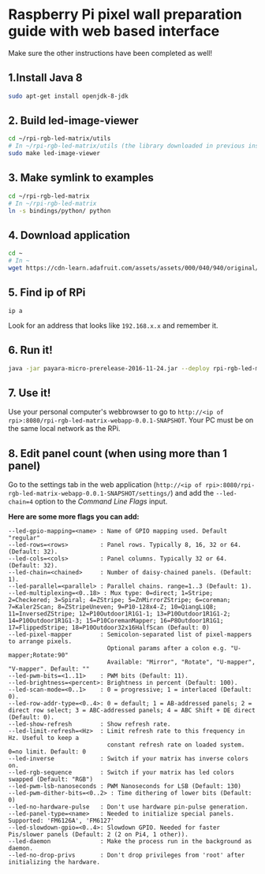 # Raspberry Pi pixel wall preparation guide with web based interface

Make sure the other instructions have been completed as well!

## 1.Install Java 8

```bash
sudo apt-get install openjdk-8-jdk
```

## 2. Build led-image-viewer

```bash
cd ~/rpi-rgb-led-matrix/utils
# In ~/rpi-rgb-led-matrix/utils (the library downloaded in previous instructions)
sudo make led-image-viewer
```

## 3. Make symlink to examples

```bash
cd ~/rpi-rgb-led-matrix
# In ~/rpi-rgb-led-matrix
ln -s bindings/python/ python
```

## 4. Download application

```bash
cd ~
# In ~
wget https://cdn-learn.adafruit.com/assets/assets/000/040/940/original/rpi-rgb-led-matrix-webapp-0.0.1-SNAPSHOT.war
```

## 5. Find ip of RPi

```
ip a
```

Look for an address that looks like `192.168.x.x` and remember it.

## 6. Run it!

```bash
java -jar payara-micro-prerelease-2016-11-24.jar --deploy rpi-rgb-led-matrix-webapp-0.0.1-SNAPSHOT.war
```

## 7. Use it!

Use your personal computer's webbrowser to go to `http://<ip of rpi>:8080/rpi-rgb-led-matrix-webapp-0.0.1-SNAPSHOT`. Your PC must be on the same local network as the RPi.

## 8. Edit panel count (when using more than 1 panel)

Go to the settings tab in the web application (`http://<ip of rpi>:8080/rpi-rgb-led-matrix-webapp-0.0.1-SNAPSHOT/settings/`) and add the `--led-chain=4` option to the *Command Line Flags* input.

**Here are some more flags you can add:**

```text
--led-gpio-mapping=<name> : Name of GPIO mapping used. Default "regular"
--led-rows=<rows>         : Panel rows. Typically 8, 16, 32 or 64. (Default: 32).
--led-cols=<cols>         : Panel columns. Typically 32 or 64. (Default: 32).
--led-chain=<chained>     : Number of daisy-chained panels. (Default: 1).
--led-parallel=<parallel> : Parallel chains. range=1..3 (Default: 1).
--led-multiplexing=<0..18> : Mux type: 0=direct; 1=Stripe; 2=Checkered; 3=Spiral; 4=ZStripe; 5=ZnMirrorZStripe; 6=coreman; 7=Kaler2Scan; 8=ZStripeUneven; 9=P10-128x4-Z; 10=QiangLiQ8; 11=InversedZStripe; 12=P10Outdoor1R1G1-1; 13=P10Outdoor1R1G1-2; 14=P10Outdoor1R1G1-3; 15=P10CoremanMapper; 16=P8Outdoor1R1G1; 17=FlippedStripe; 18=P10Outdoor32x16HalfScan (Default: 0)
--led-pixel-mapper        : Semicolon-separated list of pixel-mappers to arrange pixels.
                            Optional params after a colon e.g. "U-mapper;Rotate:90"
                            Available: "Mirror", "Rotate", "U-mapper", "V-mapper". Default: ""
--led-pwm-bits=<1..11>    : PWM bits (Default: 11).
--led-brightness=<percent>: Brightness in percent (Default: 100).
--led-scan-mode=<0..1>    : 0 = progressive; 1 = interlaced (Default: 0).
--led-row-addr-type=<0..4>: 0 = default; 1 = AB-addressed panels; 2 = direct row select; 3 = ABC-addressed panels; 4 = ABC Shift + DE direct (Default: 0).
--led-show-refresh        : Show refresh rate.
--led-limit-refresh=<Hz>  : Limit refresh rate to this frequency in Hz. Useful to keep a
                            constant refresh rate on loaded system. 0=no limit. Default: 0
--led-inverse             : Switch if your matrix has inverse colors on.
--led-rgb-sequence        : Switch if your matrix has led colors swapped (Default: "RGB")
--led-pwm-lsb-nanoseconds : PWM Nanoseconds for LSB (Default: 130)
--led-pwm-dither-bits=<0..2> : Time dithering of lower bits (Default: 0)
--led-no-hardware-pulse   : Don't use hardware pin-pulse generation.
--led-panel-type=<name>   : Needed to initialize special panels. Supported: 'FM6126A', 'FM6127'
--led-slowdown-gpio=<0..4>: Slowdown GPIO. Needed for faster Pis/slower panels (Default: 2 (2 on Pi4, 1 other)).
--led-daemon              : Make the process run in the background as daemon.
--led-no-drop-privs       : Don't drop privileges from 'root' after initializing the hardware.
```